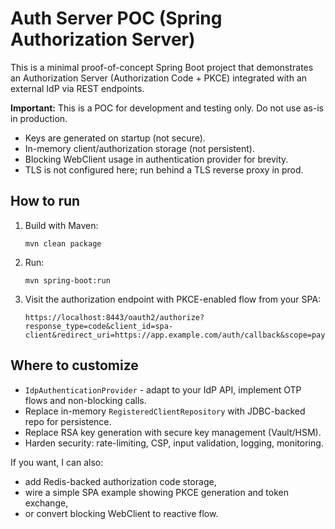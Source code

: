 # Auth Server POC (Spring Authorization Server)

This is a minimal proof-of-concept Spring Boot project that demonstrates an Authorization Server
(Authorization Code + PKCE) integrated with an external IdP via REST endpoints.

**Important:** This is a POC for development and testing only. Do not use as-is in production.
- Keys are generated on startup (not secure).
- In-memory client/authorization storage (not persistent).
- Blocking WebClient usage in authentication provider for brevity.
- TLS is not configured here; run behind a TLS reverse proxy in prod.

## How to run

1. Build with Maven:
   ```
   mvn clean package
   ```

2. Run:
   ```
   mvn spring-boot:run
   ```

3. Visit the authorization endpoint with PKCE-enabled flow from your SPA:
   ```
   https://localhost:8443/oauth2/authorize?response_type=code&client_id=spa-client&redirect_uri=https://app.example.com/auth/callback&scope=payments&state=xyz&code_challenge=...&code_challenge_method=S256
   ```

## Where to customize
- `IdpAuthenticationProvider` - adapt to your IdP API, implement OTP flows and non-blocking calls.
- Replace in-memory `RegisteredClientRepository` with JDBC-backed repo for persistence.
- Replace RSA key generation with secure key management (Vault/HSM).
- Harden security: rate-limiting, CSP, input validation, logging, monitoring.

If you want, I can also:
- add Redis-backed authorization code storage,
- wire a simple SPA example showing PKCE generation and token exchange,
- or convert blocking WebClient to reactive flow.
